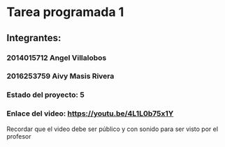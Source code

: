 # Tarea programada 1
## Integrantes:
### 2014015712 Angel Villalobos
### 2016253759 Aivy Masis Rivera

### Estado del proyecto: 5
### Enlace del video: https://youtu.be/4L1L0b75x1Y
Recordar que el video debe ser público y con sonido para ser visto por el profesor
